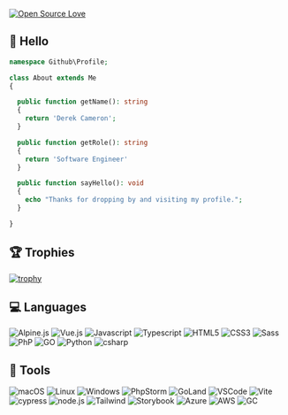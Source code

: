 [![Open Source Love](https://badges.frapsoft.com/os/v2/open-source.svg?v=103)](https://github.com/ellerbrock/open-source-badges/)

## 👋 Hello

```php
namespace Github\Profile;

class About extends Me
{

  public function getName(): string
  {
    return 'Derek Cameron';
  }

  public function getRole(): string
  {
    return 'Software Engineer'
  }

  public function sayHello(): void
  {
    echo "Thanks for dropping by and visiting my profile.";
  }

}

```

## 🏆 Trophies

[![trophy](https://github-profile-trophy.vercel.app/?username=deek87&theme=nord)](https://github.com/ryo-ma/github-profile-trophy)

## 💻 Languages

![Alpine.js](https://img.shields.io/badge/%E2%80%8B-alpine.js-informational?logo=alpine.js&style=flat-square&logoColor=black&color=gray&labelColor=8BC0D0)
![Vue.js](https://img.shields.io/badge/%E2%80%8B-vue-informational?logo=vue.js&style=flat-square&logoColor=white&color=gray&labelColor=4FC08D)
![Javascript](https://img.shields.io/badge/%E2%80%8B-javascript-informational?logo=javascript&style=flat-square&logoColor=black&color=gray&labelColor=F7DF1E)
![Typescript](https://img.shields.io/badge/%E2%80%8B-typescript-informational?logo=typescript&style=flat-square&logoColor=white&color=gray&labelColor=3178C6)
![HTML5](https://img.shields.io/badge/%E2%80%8B-HTML5-informational?logo=HTML5&style=flat-square&logoColor=white&color=gray&labelColor=E34F26)
![CSS3](https://img.shields.io/badge/%E2%80%8B-CSS3-informational?logo=CSS3&style=flat-square&logoColor=white&color=gray&labelColor=1572B6)
![Sass](https://img.shields.io/badge/%E2%80%8B-Sass-informational?logo=Sass&style=flat-square&logoColor=white&color=gray&labelColor=CC6699)
![PhP](https://img.shields.io/badge/%E2%80%8B-php-informational?logo=php&style=flat-square&logoColor=white&color=gray&labelColor=777BB4)
![GO](https://img.shields.io/badge/%E2%80%8B-GO-informational?logo=go&style=flat-square&logoColor=white&color=gray&labelColor=00ADD8)
![Python](https://img.shields.io/badge/%E2%80%8B-python-informational?logo=python&style=flat-square&logoColor=white&color=gray&labelColor=3776AB)
![csharp](https://img.shields.io/badge/%E2%80%8B-csharp-informational?logo=csharp&style=flat-square&logoColor=white&color=gray&labelColor=239120)

## 🧰 Tools

![macOS](https://img.shields.io/badge/%E2%80%8B-mac%20-informational?logo=apple&style=flat-square&logoColor=white&color=gray&labelColor=98989d)
![Linux](https://img.shields.io/badge/%E2%80%8B-linux-informational?logo=linux&style=flat-square&logoColor=black&color=gray&labelColor=FCC624)
![Windows](https://img.shields.io/badge/%E2%80%8B-windows-informational?logo=windows&style=flat-square&logoColor=white&color=gray&labelColor=0078D6)
![PhpStorm](https://img.shields.io/badge/%E2%80%8B-PhpStorm-informational?logo=PhpStorm&style=flat-square&logoColor=white&color=gray&labelColor=777BB4)
![GoLand](https://img.shields.io/badge/%E2%80%8B-GoLand-informational?logo=GoLand&style=flat-square&logoColor=white&color=gray&labelColor=000000)
![VSCode](https://img.shields.io/badge/%E2%80%8B-VS%20code-informational?logo=VisualStudioCode&style=flat-square&logoColor=white&color=gray&labelColor=007ACC)
![Vite](https://img.shields.io/badge/%E2%80%8B-vite-informational?logo=vite&style=flat-square&logoColor=white&color=gray&labelColor=646CFF)
![cypress](https://img.shields.io/badge/%E2%80%8B-cypress-informational?logo=cypress&style=flat-square&logoColor=white&color=gray&labelColor=17202C)
![node.js](https://img.shields.io/badge/%E2%80%8B-node.js-informational?logo=node.js&style=flat-square&logoColor=white&color=gray&labelColor=339933)
![Tailwind](https://img.shields.io/badge/%E2%80%8B-tailwindcss-informational?logo=tailwind%20CSS&style=flat-square&logoColor=white&color=gray&labelColor=06B6D4)
![Storybook](https://img.shields.io/badge/%E2%80%8B-storybook-informational?logo=storybook&style=flat-square&logoColor=white&color=gray&labelColor=FF4785)
![Azure](https://img.shields.io/badge/%E2%80%8B-Azure-informational?logo=microsoftazure&style=flat-square&logoColor=white&color=gray&labelColor=0078D4)
![AWS](https://img.shields.io/badge/%E2%80%8B-AWS-informational?logo=amazonaws&style=flat-square&logoColor=white&color=gray&labelColor=232F3E)
![GC](https://img.shields.io/badge/%E2%80%8B-google%20cloud-informational?logo=googlecloud&style=flat-square&logoColor=white&color=gray&labelColor=4285F4)
